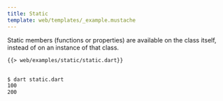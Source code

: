```yaml
---
title: Static
template: web/templates/_example.mustache
---
```


Static members (functions or properties) are available on
the class itself, instead of on an instance of that class.

<pre>
<code class="hljs dart">{{> web/examples/static/static.dart}}
</code>
</pre>

```bash
$ dart static.dart
100
200
```
